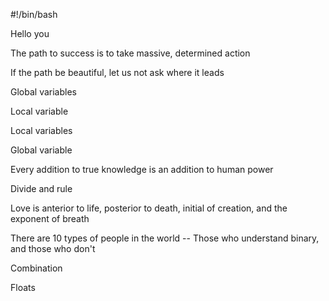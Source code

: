 #!/bin/bash
 <o>

Hello you

The path to success is to take massive, determined action

If the path be beautiful, let us not ask where it leads

Global variables

 Local variable

Local variables

Global variable

Every addition to true knowledge is an addition to human power

Divide and rule

Love is anterior to life, posterior to death, initial of creation, and the exponent of breath

There are 10 types of people in the world -- Those who understand binary, and those who don't

Combination

Floats


